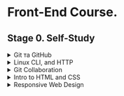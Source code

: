 # Front-End Course. 

## Stage 0. Self-Study

<details><summary>Git та GitHub</summary>
<p>

<details><summary>Homework Screenshots</summary>
<p>

# Homework Screenshots

![gitmain](./task_git_collaboration/git-main.jpg)
![gitremote](./task_git_collaboration/git-remote.jpg)

</p>
</details>

<details><summary>Homework feedback</summary>
<p>

# Homework feedback

1.	Прослухав частину курсу на Coursera. 
2.	Пройшов рівні на learngitbranching.js.org. Скріншоти згнаходяться в розділі GitHub and Collaboration 
3.	Створив README.md
4.	Згадав основи по роботі з Git та GitHub. Матеріал для мене не виявився геть легким. Були труднощі. Подання матеріалу наочне і доступне.
5.	Завдання виконав. Було не легко 


</p>
</details>


</p>
</details>

<details><summary>Linux CLI, and HTTP</summary>
<p>

## Linux CLI, and HTTP

<details><summary>Homework Screenshots</summary>
<p>

# Homework Screenshots

![linquiz1](./task_linux_cli/linux-quiz-1.jpg)
![linquiz2](./task_linux_cli/linux-quiz-2.jpg)
![linquiz3](./task_linux_cli/linux-quiz-3.jpg)
![linquiz3](./task_linux_cli/linux-quiz-4.jpg)

</p>
</details>

<details><summary>Homework feedback</summary>
<p>

# Homework feedback

1.	Просте і зрозуміле пояснення матеріалу. Новий матеріал був починаючи з другого розділу. Я раніше не працював з Linux, але використовував деякі команди в терміналі. В цілому нового було багато.  Якщо буду працювати у галузі веб-розробки, то напевне буду використовувати. 
2.	Стаття потрібна. Розумію. Нового матеріалу також багато. Важко зрозуміти все за один раз.
3.	Як у п.2.

</p>
</details>


</p>
</details>

<details><summary>Git Collaboration</summary>
<p>

## Git Collaboration

<details><summary>Homework Screenshots</summary>
<p>

# Homework Screenshots

![gitmain](./task_git_collaboration/git-main.jpg)
![gitremote](./task_git_collaboration/git-remote.jpg)

</p>
</details>

<details><summary>Homework feedback</summary>
<p>

# Homework feedback

1.	Дякую організаторам за гарний і ефективний курс по Git Basics. Для мене це не зовсім проста тема. Інформація, що викладена на ресурсі learngitbranching.js.org, добре сприймається. Гарно, просто і зрозуміло. Був новий матеріал по роботі з комітами. Планую використовувати набуті знання для подальшої роботи. 

</p>
</details>

</p>
</details>

<details><summary>Intro to HTML and CSS</summary>
<p>

## Intro to HTML and CSS

<details><summary>Homework Screenshots</summary>
<p>

# Homework Screenshots

![html](./task_html_css_intro/learn-html.jpg)
![css](./task_html_css_intro/learn-css.jpg)

</p>
</details>

<details><summary>Homework feedback</summary>
<p>

# Homework feedback

1.	Просте і зрозуміле пояснення основ html та css. Для мене найбільш корисною була лекція Conflict Resolution. Здивувало наявність такого інструмента як non-breaking space. Не знав ранніше.
2.	Проходив цей курс раніше (PRO версія). Мені сподобалось. Матеріал викладається для тих, хто починає з нуля. Є можливість зразу практикувати і спостерігати за результатом. 
3.	Теж саме, що п.2 

</p>
</details>

</p>
</details>

<details><summary>Responsive Web Design</summary>
<p>

## Responsive Web Design

<details><summary>Homework Screenshots</summary>
<p>

# Homework Screenshots

![garten](./task_responsive_web_design/cssgridgarden.jpg)
![frog](./task_responsive_web_design/flexboxfroggy.jpg)

</p>
</details>

<details><summary>Homework feedback</summary>
<p>

# Homework feedback

1.	Цікава стаття. Мав схожу практику на Codecademy. Також на прикладі додатку про погоду. 
2.	Дякую автору. Цікава манера викладання. Заходить легко.
3.	Дуже наочно. Все зрозуміло і навіть цікаво. Проблем не було. 
4.	«Пришло время изучать гриды». Круто! Раніше вивчав тільки основи. Тому був новий матеріал для мене. 
5.	Цікаве викладання матеріалу. Дуже ефективно. Мав проблеми з 26 і 28 завданням. Пішло не зразу.


</p>
</details>

</p>
</details>
